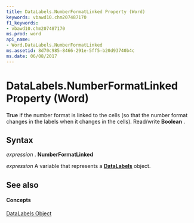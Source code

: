 ```yaml
---
title: DataLabels.NumberFormatLinked Property (Word)
keywords: vbawd10.chm207487170
f1_keywords:
- vbawd10.chm207487170
ms.prod: word
api_name:
- Word.DataLabels.NumberFormatLinked
ms.assetid: 8d70c985-8466-291e-5ff5-b20d93740b4c
ms.date: 06/08/2017
---
```



# DataLabels.NumberFormatLinked Property (Word)

 **True** if the number format is linked to the cells (so that the number format changes in the labels when it changes in the cells). Read/write **Boolean** .


## Syntax

 _expression_ . **NumberFormatLinked**

 _expression_ A variable that represents a **[DataLabels](datalabels-object-word.md)** object.


## See also


#### Concepts


[DataLabels Object](datalabels-object-word.md)

